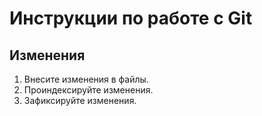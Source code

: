 # Инструкции по работе с Git

## Изменения
1. Внесите изменения в файлы.
2. Проиндексируйте изменения.
3. Зафиксируйте изменения.